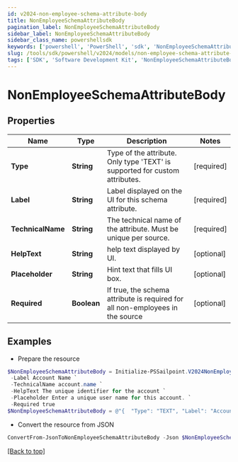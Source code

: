 ```yaml
---
id: v2024-non-employee-schema-attribute-body
title: NonEmployeeSchemaAttributeBody
pagination_label: NonEmployeeSchemaAttributeBody
sidebar_label: NonEmployeeSchemaAttributeBody
sidebar_class_name: powershellsdk
keywords: ['powershell', 'PowerShell', 'sdk', 'NonEmployeeSchemaAttributeBody', 'V2024NonEmployeeSchemaAttributeBody'] 
slug: /tools/sdk/powershell/v2024/models/non-employee-schema-attribute-body
tags: ['SDK', 'Software Development Kit', 'NonEmployeeSchemaAttributeBody', 'V2024NonEmployeeSchemaAttributeBody']
---
```



# NonEmployeeSchemaAttributeBody

## Properties

Name | Type | Description | Notes
------------ | ------------- | ------------- | -------------
**Type** | **String** | Type of the attribute. Only type 'TEXT' is supported for custom attributes. | [required]
**Label** | **String** | Label displayed on the UI for this schema attribute. | [required]
**TechnicalName** | **String** | The technical name of the attribute. Must be unique per source. | [required]
**HelpText** | **String** | help text displayed by UI. | [optional] 
**Placeholder** | **String** | Hint text that fills UI box. | [optional] 
**Required** | **Boolean** | If true, the schema attribute is required for all non-employees in the source | [optional] 

## Examples

- Prepare the resource
```powershell
$NonEmployeeSchemaAttributeBody = Initialize-PSSailpoint.V2024NonEmployeeSchemaAttributeBody  -Type TEXT `
 -Label Account Name `
 -TechnicalName account.name `
 -HelpText The unique identifier for the account `
 -Placeholder Enter a unique user name for this account. `
 -Required true
$NonEmployeeSchemaAttributeBody = @"{  "Type": "TEXT", "Label": "Account Name", "TechnicalName": "account.name", "HelpText": "The unique identifier for the account", "Placeholder": "Enter a unique user name for this account.", "Required": "true "}"@
```

- Convert the resource from JSON
```powershell
ConvertFrom-JsonToNonEmployeeSchemaAttributeBody -Json $NonEmployeeSchemaAttributeBody
```


[[Back to top]](#) 

